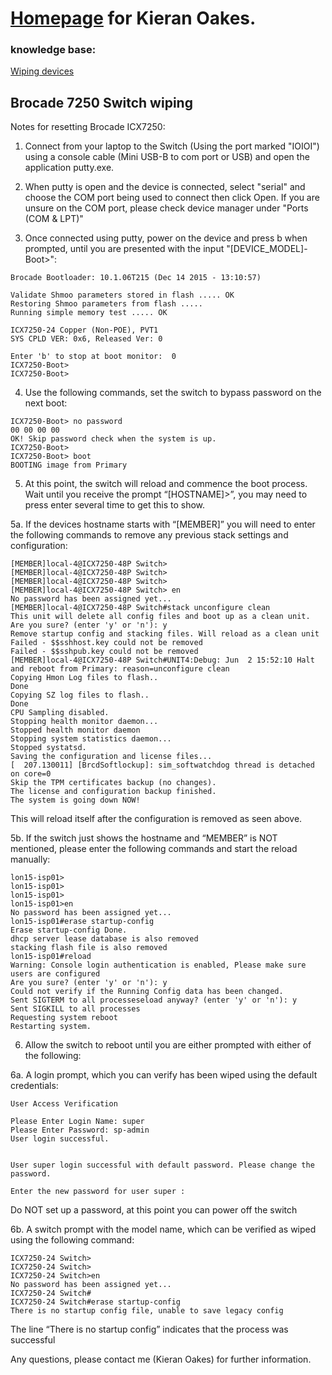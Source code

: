 # [Homepage](https://kioakes.github.io/) for Kieran Oakes.
### knowledge base:
[Wiping devices](././wiping-devices.md)

## Brocade 7250 Switch wiping

Notes for resetting Brocade ICX7250:

1)	Connect from your laptop to the Switch (Using the port marked "IOIOI") using a console cable (Mini USB-B to com port or USB) and open the application putty.exe.

2)	When putty is open and the device is connected, select "serial" and choose the COM port being used to connect then click Open. If you are unsure on the COM port, please check device manager under "Ports (COM & LPT)"

3)	Once connected using putty, power on the device and press b when prompted, until you are presented with the input "[DEVICE_MODEL]-Boot>":
```
Brocade Bootloader: 10.1.06T215 (Dec 14 2015 - 13:10:57)

Validate Shmoo parameters stored in flash ..... OK
Restoring Shmoo parameters from flash .....
Running simple memory test ..... OK

ICX7250-24 Copper (Non-POE), PVT1
SYS CPLD VER: 0x6, Released Ver: 0

Enter 'b' to stop at boot monitor:  0
ICX7250-Boot>
ICX7250-Boot>
```
4)	Use the following commands, set the switch to bypass password on the next boot:
```
ICX7250-Boot> no password
00 00 00 00
OK! Skip password check when the system is up.
ICX7250-Boot>
ICX7250-Boot> boot
BOOTING image from Primary
```

5)	At this point, the switch will reload and commence the boot process. Wait until you receive the prompt “[HOSTNAME]>”, you may need to press enter several time to get this to show.

5a.	If the devices hostname starts with “[MEMBER]” you will need to enter the following commands to remove any previous stack settings and configuration:
```
[MEMBER]local-4@ICX7250-48P Switch>
[MEMBER]local-4@ICX7250-48P Switch>
[MEMBER]local-4@ICX7250-48P Switch>
[MEMBER]local-4@ICX7250-48P Switch> en
No password has been assigned yet...
[MEMBER]local-4@ICX7250-48P Switch#stack unconfigure clean
This unit will delete all config files and boot up as a clean unit. Are you sure? (enter 'y' or 'n'): y
Remove startup config and stacking files. Will reload as a clean unit
Failed - $$sshhost.key could not be removed
Failed - $$sshpub.key could not be removed
[MEMBER]local-4@ICX7250-48P Switch#UNIT4:Debug: Jun  2 15:52:10 Halt and reboot from Primary: reason=unconfigure clean
Copying Hmon Log files to flash..
Done
Copying SZ log files to flash..
Done
CPU Sampling disabled.
Stopping health monitor daemon...
Stopped health monitor daemon
Stopping system statistics daemon...
Stopped systatsd.
Saving the configuration and license files...
[  207.130011] [BrcdSoftlockup]: sim_softwatchdog thread is detached on core=0
Skip the TPM certificates backup (no changes).
The license and configuration backup finished.
The system is going down NOW!
```
This will reload itself after the configuration is removed as seen above.

5b.	If the switch just shows the hostname and “MEMBER” is NOT mentioned, please enter the following commands and start the reload manually:
```
lon15-isp01>
lon15-isp01>
lon15-isp01>
lon15-isp01>en
No password has been assigned yet...
lon15-isp01#erase startup-config
Erase startup-config Done.
dhcp server lease database is also removed
stacking flash file is also removed
lon15-isp01#reload
Warning: Console login authentication is enabled, Please make sure users are configured
Are you sure? (enter 'y' or 'n'): y
Could not verify if the Running Config data has been changed.
Sent SIGTERM to all processeseload anyway? (enter 'y' or 'n'): y
Sent SIGKILL to all processes
Requesting system reboot
Restarting system.
```

6)	Allow the switch to reboot until you are either prompted with either of the following:

6a.	A login prompt, which you can verify has been wiped using the default credentials:
```
User Access Verification

Please Enter Login Name: super
Please Enter Password: sp-admin
User login successful.


User super login successful with default password. Please change the password.

Enter the new password for user super :
```

Do NOT set up a password, at this point you can power off the switch

6b.	A switch prompt with the model name, which can be verified  as wiped using the following command:
```
ICX7250-24 Switch>
ICX7250-24 Switch>
ICX7250-24 Switch>en
No password has been assigned yet...
ICX7250-24 Switch#
ICX7250-24 Switch#erase startup-config
There is no startup config file, unable to save legacy config
```

The line “There is no startup config” indicates that the process was successful


Any questions, please contact me (Kieran Oakes) for further information.

